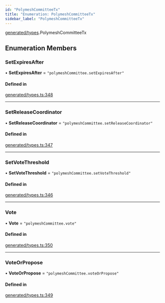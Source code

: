 ```yaml
---
id: "PolymeshCommitteeTx"
title: "Enumeration: PolymeshCommitteeTx"
sidebar_label: "PolymeshCommitteeTx"
---
```


[generated/types](../../../../modules/Generated/Types/Types.md).PolymeshCommitteeTx

## Enumeration Members

### SetExpiresAfter

• **SetExpiresAfter** = ``"polymeshCommittee.setExpiresAfter"``

#### Defined in

[generated/types.ts:348](https://github.com/PolymeshAssociation/polymesh-sdk/blob/968f8d70c/src/generated/types.ts#L348)

___

### SetReleaseCoordinator

• **SetReleaseCoordinator** = ``"polymeshCommittee.setReleaseCoordinator"``

#### Defined in

[generated/types.ts:347](https://github.com/PolymeshAssociation/polymesh-sdk/blob/968f8d70c/src/generated/types.ts#L347)

___

### SetVoteThreshold

• **SetVoteThreshold** = ``"polymeshCommittee.setVoteThreshold"``

#### Defined in

[generated/types.ts:346](https://github.com/PolymeshAssociation/polymesh-sdk/blob/968f8d70c/src/generated/types.ts#L346)

___

### Vote

• **Vote** = ``"polymeshCommittee.vote"``

#### Defined in

[generated/types.ts:350](https://github.com/PolymeshAssociation/polymesh-sdk/blob/968f8d70c/src/generated/types.ts#L350)

___

### VoteOrPropose

• **VoteOrPropose** = ``"polymeshCommittee.voteOrPropose"``

#### Defined in

[generated/types.ts:349](https://github.com/PolymeshAssociation/polymesh-sdk/blob/968f8d70c/src/generated/types.ts#L349)
